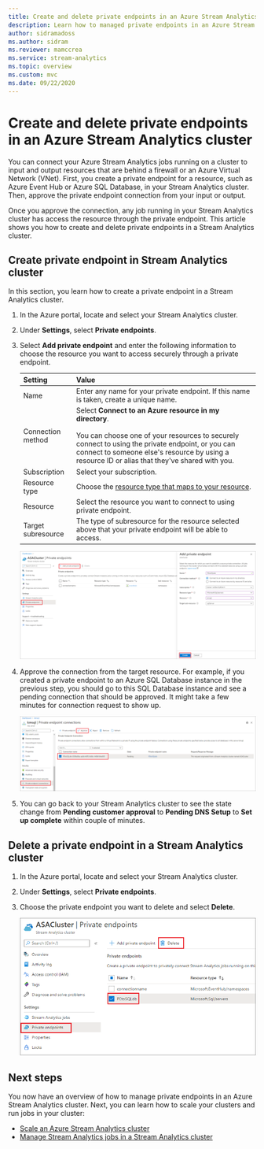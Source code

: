 ```yaml
---
title: Create and delete private endpoints in an Azure Stream Analytics cluster
description: Learn how to managed private endpoints in an Azure Stream Analytics cluster.
author: sidramadoss
ms.author: sidram
ms.reviewer: mamccrea
ms.service: stream-analytics
ms.topic: overview
ms.custom: mvc
ms.date: 09/22/2020
---
```


# Create and delete private endpoints in an Azure Stream Analytics cluster

You can connect your Azure Stream Analytics jobs running on a cluster to input and output resources that are behind a firewall or an Azure Virtual Network (VNet). First, you create a private endpoint for a resource, such as Azure Event Hub or Azure SQL Database, in your Stream Analytics cluster. Then, approve the private endpoint connection from your input or output.

Once you approve the connection, any job running in your Stream Analytics cluster has access the resource through the private endpoint. This article shows you how to create and delete private endpoints in a Stream Analytics cluster.

## Create private endpoint in Stream Analytics cluster

In this section, you learn how to create a private endpoint in a Stream Analytics cluster.

1. In the Azure portal, locate and select your Stream Analytics cluster.

1. Under **Settings**, select **Private endpoints**.

1. Select **Add private endpoint** and enter the following information to choose the resource you want to access securely through a private endpoint.

   |Setting|Value|
   |---|---|
   |Name|Enter any name for your private endpoint. If this name is taken, create a unique name.|
   |Connection method|Select **Connect to an Azure resource in my directory**.<br><br>You can choose one of your resources to securely connect to using the private endpoint, or you can connect to someone else's resource by using a resource ID or alias that they've shared with you.|
   |Subscription|Select your subscription.|
   |Resource type|Choose the [resource type that maps to your resource](../private-link/private-endpoint-overview.md#private-link-resource).|
   |Resource|Select the resource you want to connect to using private endpoint.|
   |Target subresource|The type of subresource for the resource selected above that your private endpoint will be able to access.|

   ![The private endpoint create experience](./media/private-endpoints/create-private-endpoint.png)

1. Approve the connection from the target resource. For example, if you created a private endpoint to an Azure SQL Database instance in the previous step, you should go to this SQL Database instance and see a pending connection that should be approved. It might take a few minutes for connection request to show up.

    ![approve private endpoint](./media/private-endpoints/approve-private-endpoint.png)

1. You can go back to your Stream Analytics cluster to see the state change from **Pending customer approval** to **Pending DNS Setup** to **Set up complete** within couple of minutes.

## Delete a private endpoint in a Stream Analytics cluster

1. In the Azure portal, locate and select your Stream Analytics cluster.

1. Under **Settings**, select **Private endpoints**.

1. Choose the private endpoint you want to delete and select **Delete**.

   ![delete private endpoint](./media/private-endpoints/delete-private-endpoint.png)

## Next steps

You now have an overview of how to manage private endpoints in an Azure Stream Analytics cluster. Next, you can learn how to scale your clusters and run jobs in your cluster:

* [Scale an Azure Stream Analytics cluster](scale-cluster.md)
* [Manage Stream Analytics jobs in a Stream Analytics cluster](manage-jobs-cluster.md)